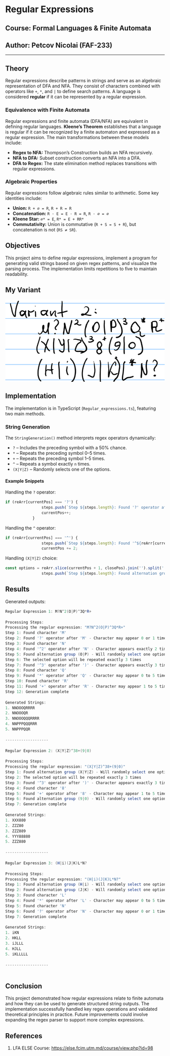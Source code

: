 # Regular Expressions

## Course: Formal Languages & Finite Automata  
## Author: Petcov Nicolai (FAF-233)  

---

## Theory
Regular expressions describe patterns in strings and serve as an algebraic representation of DFA and NFA. They consist of characters combined with operators like `+`, `*`, and `|` to define search patterns. A language is considered **regular** if it can be represented by a regular expression.

### Equivalence with Finite Automata
Regular expressions and finite automata (DFA/NFA) are equivalent in defining regular languages. **Kleene’s Theorem** establishes that a language is regular if it can be recognized by a finite automaton and expressed as a regular expression. The main transformations between these models include:
- **Regex to NFA:** Thompson’s Construction builds an NFA recursively.
- **NFA to DFA:** Subset construction converts an NFA into a DFA.
- **DFA to Regex:** The state elimination method replaces transitions with regular expressions.

### Algebraic Properties
Regular expressions follow algebraic rules similar to arithmetic. Some key identities include:
- **Union:** `R + ∅ = R`, `R + R = R`
- **Concatenation:** `R · E = E · R = R`, `R · ∅ = ∅`
- **Kleene Star:** `∅* = E`, `R* = E + RR*`
- **Commutativity:** Union is commutative (`R + S = S + R`), but concatenation is not (`RS ≠ SR`).

## Objectives
This project aims to define regular expressions, implement a program for generating valid strings based on given regex patterns, and visualize the parsing process. The implementation limits repetitions to five to maintain readability.

## My Variant
![alt text](Variant2.png)

## Implementation
The implementation is in TypeScript (`Regular_expressions.ts`), featuring two main methods.

### String Generation
The `StringGeneration()` method interprets regex operators dynamically:
- `?` – Includes the preceding symbol with a 50% chance.
- `*` – Repeats the preceding symbol 0–5 times.
- `+` – Repeats the preceding symbol 1–5 times.
- `^` – Repeats a symbol exactly `n` times.
- `(X|Y|Z)` – Randomly selects one of the options.

#### Example Snippets
Handling the `?` operator:
```typescript
if (reArr[currentPos] === '?') {
                steps.push(`Step ${steps.length}: Found '?' operator after '${reArr[currentPos-1]}' - Character may appear 0 or 1 time`);
                currentPos++;
            }
```
Handling the `^` operator:
```typescript
if (reArr[currentPos] === '^') {
                steps.push(`Step ${steps.length}: Found '^${reArr[currentPos+1]}' operator after '${reArr[currentPos-1]}' - Character appears exactly ${reArr[currentPos+1]} times`);
                currentPos += 2;
```
Handling `(X|Y|Z)` choice:
```typescript
const options = reArr.slice(currentPos + 1, closePos).join('').split('|');
                steps.push(`Step ${steps.length}: Found alternation group (${options.join('|')}) - Will randomly select one option`);

```

## Results
Generated outputs:
```powershell
Regular Expression 1: M?N^2(O|P)^3Q*R+                                   
                                                                         
Processing Steps:                                                        
Processing the regular expression: "M?N^2(O|P)^3Q*R+"                    
Step 1: Found character 'M'                                              
Step 2: Found '?' operator after 'M' - Character may appear 0 or 1 time  
Step 3: Found character 'N'                                              
Step 4: Found '^2' operator after 'N' - Character appears exactly 2 times
Step 5: Found alternation group (O|P) - Will randomly select one option  
Step 6: The selected option will be repeated exactly 3 times             
Step 7: Found '^3' operator after ')' - Character appears exactly 3 times
Step 8: Found character 'Q'                                              
Step 9: Found '*' operator after 'Q' - Character may appear 0 to 5 times 
Step 10: Found character 'R'                                             
Step 11: Found '+' operator after 'R' - Character may appear 1 to 5 times
Step 12: Generation complete                                             

Generated Strings:
1. NNOOOQRRRR
2. NNOOOQR
3. NNOOOQQQRRRR
4. NNPPPQQQRRR
5. NNPPPQQR

-------------------

Regular Expression 2: (X|Y|Z)^38+(9|0)

Processing Steps:
Processing the regular expression: "(X|Y|Z)^38+(9|0)"
Step 1: Found alternation group (X|Y|Z) - Will randomly select one option
Step 2: The selected option will be repeated exactly 3 times
Step 3: Found '^3' operator after ')' - Character appears exactly 3 times
Step 4: Found character '8'
Step 5: Found '+' operator after '8' - Character may appear 1 to 5 times
Step 6: Found alternation group (9|0) - Will randomly select one option
Step 7: Generation complete

Generated Strings:
1. XXX880
2. ZZZ80
3. ZZZ889
4. YYY88880
5. ZZZ880

-------------------

Regular Expression 3: (H|i)(J|K)L*N?

Processing Steps:
Processing the regular expression: "(H|i)(J|K)L*N?"
Step 1: Found alternation group (H|i) - Will randomly select one option
Step 2: Found alternation group (J|K) - Will randomly select one option
Step 3: Found character 'L'
Step 4: Found '*' operator after 'L' - Character may appear 0 to 5 times
Step 5: Found character 'N'
Step 6: Found '?' operator after 'N' - Character may appear 0 or 1 time
Step 7: Generation complete

Generated Strings:
1. iKN
2. HKLL
3. iJLLL
4. HJLL
5. iKLLLLL

-------------------
         
```

## Conclusion
This project demonstrated how regular expressions relate to finite automata and how they can be used to generate structured string outputs. The implementation successfully handled key regex operations and validated theoretical principles in practice. Future improvements could involve expanding the regex parser to support more complex expressions.

## References
1. LFA ELSE Course: https://else.fcim.utm.md/course/view.php?id=98

